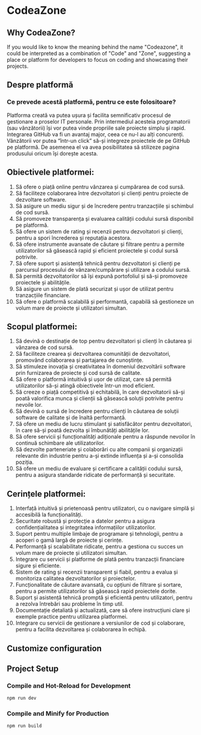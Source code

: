 # CodeaZone

## Why CodeaZone?

If you would like to know the meaning behind the name "Codeazone", it could be interpreted as a combination of "Code"
and "Zone", suggesting a place or platform for developers to focus on coding and showcasing their projects.


## Despre platformă
### Ce prevede acestă platformă, pentru ce este folositoare?

Platforma creată va putea ușura și facilita semnificativ procesul de gestionare a proselor IT personale. Prin intermediul acesteia programatorii (sau vânzătorii) își vor putea vinde propriile sale proiecte simplu și rapid. Integrarea GitHub va fi un avantaj major, ceea ce nu-l au alți concurenți. Vânzătorii vor putea “într-un click” să-și integreze proiectele de pe GitHub pe platformă. De asemenea el va avea posibilitatea să stilizeze pagina produsului oricum își dorește acesta. 


## Obiectivele platformei:
1. Să ofere o piață online pentru vânzarea și cumpărarea de cod sursă.
2. Să faciliteze colaborarea între dezvoltatori și clienți pentru proiecte de dezvoltare software.
3. Să asigure un mediu sigur și de încredere pentru tranzacțiile și schimbul de cod sursă.
4. Să promoveze transparența și evaluarea calității codului sursă disponibil pe platformă.
5. Să ofere un sistem de rating și recenzii pentru dezvoltatori și clienți, pentru a spori încrederea și reputația acestora.
6. Să ofere instrumente avansate de căutare și filtrare pentru a permite utilizatorilor să găsească rapid și eficient proiectele și codul sursă potrivite.
7. Să ofere suport și asistență tehnică pentru dezvoltatori și clienți pe parcursul procesului de vânzare/cumpărare și utilizare a codului sursă.
8. Să permită dezvoltatorilor să își expună portofoliul și să-și promoveze proiectele și abilitățile.
9. Să asigure un sistem de plată securizat și ușor de utilizat pentru tranzacțiile financiare.
10. Să ofere o platformă scalabilă și performantă, capabilă să gestioneze un volum mare de proiecte și utilizatori simultan.

## Scopul platformei:
1. Să devină o destinație de top pentru dezvoltatori și clienți în căutarea și vânzarea de cod sursă.
2. Să faciliteze crearea și dezvoltarea comunității de dezvoltatori, promovând colaborarea și partajarea de cunoștințe.
3. Să stimuleze inovația și creativitatea în domeniul dezvoltării software prin furnizarea de proiecte și cod sursă de calitate.
4. Să ofere o platformă intuitivă și ușor de utilizat, care să permită utilizatorilor să-și atingă obiectivele într-un mod eficient.
5. Să creeze o piață competitivă și echitabilă, în care dezvoltatorii să-și poată valorifica munca și clienții să găsească soluții potrivite pentru nevoile lor.
6. Să devină o sursă de încredere pentru clienți în căutarea de soluții software de calitate și de înaltă performanță.
7. Să ofere un mediu de lucru stimulant și satisfăcător pentru dezvoltatori, în care să-și poată dezvolta și îmbunătăți abilitățile lor.
8. Să ofere servicii și funcționalități adiționale pentru a răspunde nevoilor în continuă schimbare ale utilizatorilor.
9. Să dezvolte parteneriate și colaborări cu alte companii și organizații relevante din industrie pentru a-și extinde influența și a-și consolida poziția.
10. Să ofere un mediu de evaluare și certificare a calității codului sursă, pentru a asigura standarde ridicate de performanță și securitate.

## Cerințele platformei:
1. Interfață intuitivă și prietenoasă pentru utilizatori, cu o navigare simplă și accesibilă la funcționalități.
2. Securitate robustă și protecție a datelor pentru a asigura confidențialitatea și integritatea informațiilor utilizatorilor.
3. Suport pentru multiple limbaje de programare și tehnologii, pentru a acoperi o gamă largă de proiecte și cerințe.
4. Performanță și scalabilitate ridicate, pentru a gestiona cu succes un volum mare de proiecte și utilizatori simultan.
5. Integrare cu servicii și platforme de plată pentru tranzacții financiare sigure și eficiente.
6. Sistem de rating și recenzii transparent și fiabil, pentru a evalua și monitoriza calitatea dezvoltatorilor și proiectelor.
7. Funcționalitate de căutare avansată, cu opțiuni de filtrare și sortare, pentru a permite utilizatorilor să găsească rapid proiectele dorite.
8. Suport și asistență tehnică promptă și eficientă pentru utilizatori, pentru a rezolva întrebări sau probleme în timp util.
9. Documentație detaliată și actualizată, care să ofere instrucțiuni clare și exemple practice pentru utilizarea platformei.
10. Integrare cu servicii de gestionare a versiunilor de cod și colaborare, pentru a facilita dezvoltarea și colaborarea în echipă.

## Customize configuration

## Project Setup


### Compile and Hot-Reload for Development

```sh
npm run dev
```

### Compile and Minify for Production

```sh
npm run build
```
